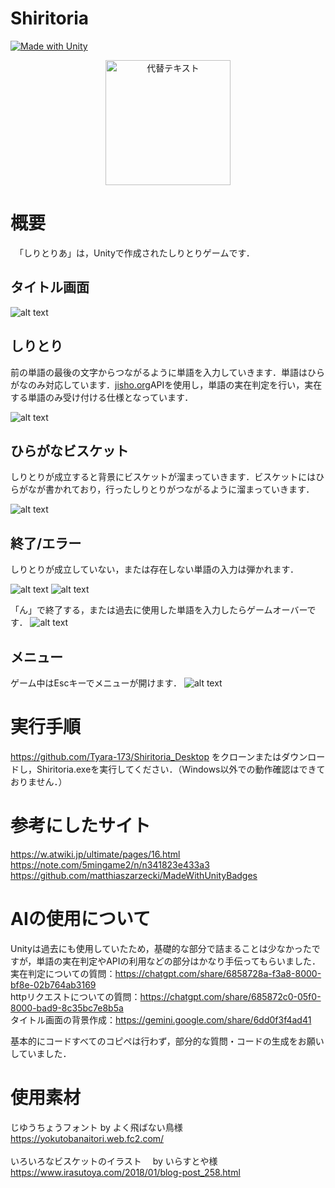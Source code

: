 # Shiritoria
[![Made with Unity](https://img.shields.io/badge/Made%20with-Unity_2022.3.22f1-57b9d3.svg?style=flat&logo=unity)](https://unity3d.com)

<p align="center"><img src="Icons/Shiritoria_Icon.png" alt="代替テキスト" width="200" height="200"></p>


# 概要
　「しりとりあ」は，Unityで作成されたしりとりゲームです．

## タイトル画面
![alt text](Icons/Image1.png)

## しりとり
前の単語の最後の文字からつながるように単語を入力していきます．単語はひらがなのみ対応しています．[jisho.org](https://jisho.org/)APIを使用し，単語の実在判定を行い，実在する単語のみ受け付ける仕様となっています．

![alt text](Icons/Image2.png)

## ひらがなビスケット
しりとりが成立すると背景にビスケットが溜まっていきます．ビスケットにはひらがなが書かれており，行ったしりとりがつながるように溜まっていきます．

![alt text](Icons/Image3.png)

## 終了/エラー
しりとりが成立していない，または存在しない単語の入力は弾かれます．

![alt text](Icons/image4.png)
![alt text](Icons/image5.png)

「ん」で終了する，または過去に使用した単語を入力したらゲームオーバーです．
![alt text](Icons/image6.png)

## メニュー
ゲーム中はEscキーでメニューが開けます．
![alt text](Icons/image7.png)

# 実行手順

https://github.com/Tyara-173/Shiritoria_Desktop をクローンまたはダウンロードし，Shiritoria.exeを実行してください．（Windows以外での動作確認はできておりません．）

# 参考にしたサイト
https://w.atwiki.jp/ultimate/pages/16.html<br>
https://note.com/5mingame2/n/n341823e433a3<br>
https://github.com/matthiaszarzecki/MadeWithUnityBadges

# AIの使用について

Unityは過去にも使用していたため，基礎的な部分で詰まることは少なかったですが，単語の実在判定やAPIの利用などの部分はかなり手伝ってもらいました．<br>
実在判定についての質問：https://chatgpt.com/share/6858728a-f3a8-8000-bf8e-02b764ab3169<br>
httpリクエストについての質問：https://chatgpt.com/share/685872c0-05f0-8000-bad9-8c35bc7e8b5a<br>
タイトル画面の背景作成：https://gemini.google.com/share/6dd0f3f4ad41<br>

基本的にコードすべてのコピペは行わず，部分的な質問・コードの生成をお願いしていました．

# 使用素材
じゆうちょうフォント by よく飛ばない鳥様 <br>
https://yokutobanaitori.web.fc2.com/ <br>
<br>
いろいろなビスケットのイラスト 　by  いらすとや様 <br>
https://www.irasutoya.com/2018/01/blog-post_258.html
